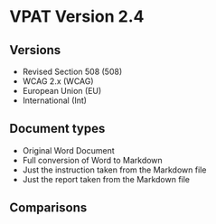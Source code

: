 # VPAT Version 2.4

## Versions
- Revised Section 508 (508)
- WCAG 2.x (WCAG)
- European Union (EU)
- International (Int)

## Document types
- Original Word Document
- Full conversion of Word to Markdown
- Just the instruction taken from the Markdown file
- Just the report  taken from the Markdown file

## Comparisons

